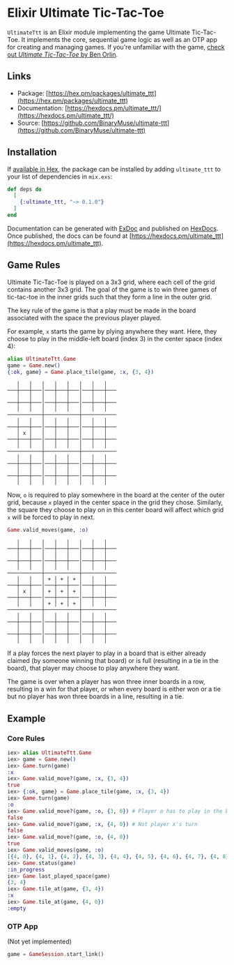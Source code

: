 # Elixir Ultimate Tic-Tac-Toe

`UltimateTtt` is an Elixir module implementing the game Ultimate Tic-Tac-Toe. It implements the core, sequential game logic as well as an OTP app for creating and managing games. If you're unfamiliar with the game, [check out _Ultimate Tic-Tac-Toe_ by Ben Orlin](https://mathwithbaddrawings.com/ultimate-tic-tac-toe-original-post/).

## Links

- Package: [https://hex.pm/packages/ultimate_ttt](https://hex.pm/packages/ultimate_ttt)
- Documentation: [https://hexdocs.pm/ultimate_ttt/](https://hexdocs.pm/ultimate_ttt/)
- Source: [https://github.com/BinaryMuse/ultimate-ttt](https://github.com/BinaryMuse/ultimate-ttt)

## Installation

If [available in Hex](https://hex.pm/docs/publish), the package can be installed by adding `ultimate_ttt` to your list of dependencies in `mix.exs`:

```elixir
def deps do
  [
    {:ultimate_ttt, "~> 0.1.0"}
  ]
end
```

Documentation can be generated with [ExDoc](https://github.com/elixir-lang/ex_doc) and published on [HexDocs](https://hexdocs.pm). Once published, the docs can be found at [https://hexdocs.pm/ultimate_ttt](https://hexdocs.pm/ultimate_ttt).

## Game Rules

Ultimate Tic-Tac-Toe is played on a 3x3 grid, where each cell of the grid contains another 3x3 grid. The goal of the game is to win three games of tic-tac-toe in the inner grids such that they form a line in the outer grid.

The key rule of the game is that a play must be made in the board associated with the space the previous player played.

For example, `x` starts the game by plying anywhere they want. Here, they choose to play in the middle-left board (index 3) in the center space (index 4):

```elixir
alias UltimateTtt.Game
game = Game.new()
{:ok, game} = Game.place_tile(game, :x, {3, 4})
```

```text
   │   │   │   │   │   │   │   │
───┼───┼───│───┼───┼───│───┼───┼───
   │   │   │   │   │   │   │   │
───┼───┼───│───┼───┼───│───┼───┼───
   │   │   │   │   │   │   │   │
───────────┼───────────┼───────────
   │   │   │   │   │   │   │   │
───┼───┼───│───┼───┼───│───┼───┼───
   │ x │   │   │   │   │   │   │
───┼───┼───│───┼───┼───│───┼───┼───
   │   │   │   │   │   │   │   │
───────────┼───────────┼───────────
   │   │   │   │   │   │   │   │
───┼───┼───│───┼───┼───│───┼───┼───
   │   │   │   │   │   │   │   │
───┼───┼───│───┼───┼───│───┼───┼───
   │   │   │   │   │   │   │   │
```

Now, `o` is required to play somewhere in the board at the center of the outer grid, because `x` played in the center space in the grid they chose. Similarly, the square they choose to play on in this center board will affect which grid `x` will be forced to play in next.

```elixir
Game.valid_moves(game, :o)
```

```text
   │   │   │   │   │   │   │   │
───┼───┼───│───┼───┼───│───┼───┼───
   │   │   │   │   │   │   │   │
───┼───┼───│───┼───┼───│───┼───┼───
   │   │   │   │   │   │   │   │
───────────┼───────────┼───────────
   │   │   │ + │ + │ + │   │   │
───┼───┼───│───┼───┼───│───┼───┼───
   │ x │   │ + │ + │ + │   │   │
───┼───┼───│───┼───┼───│───┼───┼───
   │   │   │ + │ + │ + │   │   │
───────────┼───────────┼───────────
   │   │   │   │   │   │   │   │
───┼───┼───│───┼───┼───│───┼───┼───
   │   │   │   │   │   │   │   │
───┼───┼───│───┼───┼───│───┼───┼───
   │   │   │   │   │   │   │   │
```

If a play forces the next player to play in a board that is either already claimed (by someone winning that board) or is full (resulting in a tie in the board), that player may choose to play anywhere they want.

The game is over when a player has won three inner boards in a row, resulting in a win for that player, or when every board is either won or a tie but no player has won three boards in a line, resulting in a tie.

## Example

### Core Rules

```elixir
iex> alias UltimateTtt.Game
iex> game = Game.new()
iex> Game.turn(game)
:x
iex> Game.valid_move?(game, :x, {3, 4})
true
iex> {:ok, game} = Game.place_tile(game, :x, {3, 4})
iex> Game.turn(game)
:o
iex> Game.valid_move?(game, :o, {3, 0}) # Player o has to play in the board at index 4
false
iex> Game.valid_move?(game, :x, {4, 0}) # Not player x's turn
false
iex> Game.valid_move?(game, :o, {4, 0})
true
iex> Game.valid_moves(game, :o)
[{4, 0}, {4, 1}, {4, 2}, {4, 3}, {4, 4}, {4, 5}, {4, 6}, {4, 7}, {4, 8}]
iex> Game.status(game)
:in_progress
iex> Game.last_played_space(game)
{3, 4}
iex> Game.tile_at(game, {3, 4})
:x
iex> Game.tile_at(game, {4, 0})
:empty
```

### OTP App

(Not yet implemented)

```elixir
game = GameSession.start_link()
```
